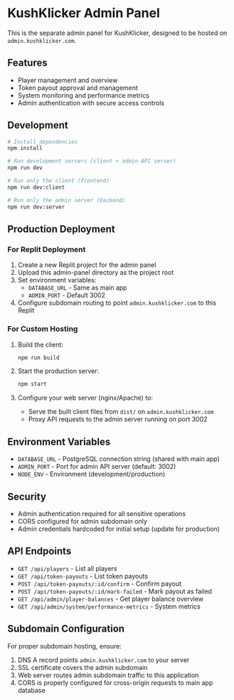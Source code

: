 # KushKlicker Admin Panel

This is the separate admin panel for KushKlicker, designed to be hosted on `admin.kushklicker.com`.

## Features

- Player management and overview
- Token payout approval and management
- System monitoring and performance metrics
- Admin authentication with secure access controls

## Development

```bash
# Install dependencies
npm install

# Run development servers (client + admin API server)
npm run dev

# Run only the client (frontend)
npm run dev:client

# Run only the admin server (backend)
npm run dev:server
```

## Production Deployment

### For Replit Deployment

1. Create a new Replit project for the admin panel
2. Upload this admin-panel directory as the project root
3. Set environment variables:
   - `DATABASE_URL` - Same as main app
   - `ADMIN_PORT` - Default 3002
4. Configure subdomain routing to point `admin.kushklicker.com` to this Replit

### For Custom Hosting

1. Build the client:
   ```bash
   npm run build
   ```

2. Start the production server:
   ```bash
   npm start
   ```

3. Configure your web server (nginx/Apache) to:
   - Serve the built client files from `dist/` on `admin.kushklicker.com`
   - Proxy API requests to the admin server running on port 3002

## Environment Variables

- `DATABASE_URL` - PostgreSQL connection string (shared with main app)
- `ADMIN_PORT` - Port for admin API server (default: 3002)
- `NODE_ENV` - Environment (development/production)

## Security

- Admin authentication required for all sensitive operations
- CORS configured for admin subdomain only
- Admin credentials hardcoded for initial setup (update for production)

## API Endpoints

- `GET /api/players` - List all players
- `GET /api/token-payouts` - List token payouts
- `POST /api/token-payouts/:id/confirm` - Confirm payout
- `POST /api/token-payouts/:id/mark-failed` - Mark payout as failed
- `GET /api/admin/player-balances` - Get player balance overview
- `GET /api/admin/system/performance-metrics` - System metrics

## Subdomain Configuration

For proper subdomain hosting, ensure:

1. DNS A record points `admin.kushklicker.com` to your server
2. SSL certificate covers the admin subdomain
3. Web server routes admin subdomain traffic to this application
4. CORS is properly configured for cross-origin requests to main app database